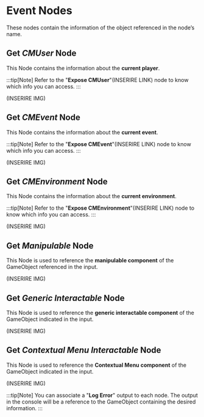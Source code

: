 ﻿---
sidebar_position: 4
---

# Event Nodes

These nodes contain the information of the object referenced in the node’s name.

## Get *CMUser* Node

This Node contains the information about the **current player**.

:::tip[Note] 
	Refer to the "**Expose CMUser**"(INSERIRE LINK) node to know which info you can access.
:::

(INSERIRE IMG)

## Get *CMEvent* Node

This Node contains the information about the **current event**.

:::tip[Note] 
	Refer to the "**Expose CMEvent**"(INSERIRE LINK) node to know which info you can access.
:::

(INSERIRE IMG)

## Get *CMEnvironment* Node

This Node contains the information about the **current environment**.

:::tip[Note] 
	Refer to the "**Expose CMEnvironment**"(INSERIRE LINK) node to know which info you can access.
:::

(INSERIRE IMG)

## Get *Manipulable* Node

This Node is used to reference the **manipulable component** of the GameObject referenced in the input. 

(INSERIRE IMG)

## Get *Generic Interactable* Node

This Node is used to reference the **generic interactable component** of the GameObject indicated in the input. 

(INSERIRE IMG)

## Get *Contextual Menu Interactable* Node

This Node is used to reference the **Contextual Menu component** of the GameObject indicated in the input. 

(INSERIRE IMG)


:::tip[Note] 
	You can associate a "**Log Error**" output to each node. The output in the console will be a reference to the GameObject containing the desired information.
:::
